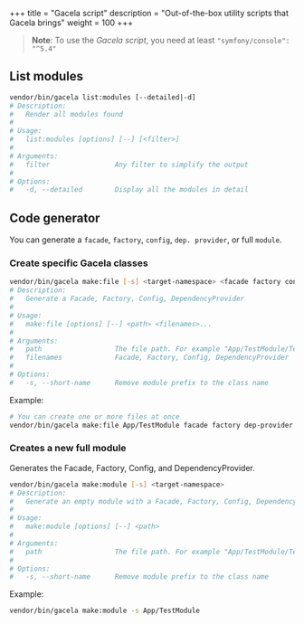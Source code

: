 +++
title = "Gacela script"
description = "Out-of-the-box utility scripts that Gacela brings"
weight = 100
+++

> **Note**: To use the *Gacela script*, you need at least `"symfony/console": "^5.4"`

## List modules

```bash
vendor/bin/gacela list:modules [--detailed|-d]
# Description:
#   Render all modules found
# 
# Usage:
#   list:modules [options] [--] [<filter>]
# 
# Arguments:
#   filter                Any filter to simplify the output
# 
# Options:
#   -d, --detailed        Display all the modules in detail
```

## Code generator

You can generate a `facade`, `factory`, `config`, `dep. provider`, or full `module`.

### Create specific Gacela classes

```bash
vendor/bin/gacela make:file [-s] <target-namespace> <facade factory config dep-provider>
# Description:
#   Generate a Facade, Factory, Config, DependencyProvider
# 
# Usage:
#   make:file [options] [--] <path> <filenames>...
# 
# Arguments:
#   path                  The file path. For example "App/TestModule/TestSubModule"
#   filenames             Facade, Factory, Config, DependencyProvider
# 
# Options:
#   -s, --short-name      Remove module prefix to the class name
```

Example:
```bash
# You can create one or more files at once
vendor/bin/gacela make:file App/TestModule facade factory dep-provider
```

### Creates a new full module

Generates the Facade, Factory, Config, and DependencyProvider.

```bash
vendor/bin/gacela make:module [-s] <target-namespace>
# Description:
#   Generate an empty module with a Facade, Factory, Config, DependencyProvider
# 
# Usage:
#   make:module [options] [--] <path>
# 
# Arguments:
#   path                  The file path. For example "App/TestModule/TestSubModule"
# 
# Options:
#   -s, --short-name      Remove module prefix to the class name
```

Example:
```bash
vendor/bin/gacela make:module -s App/TestModule
```
